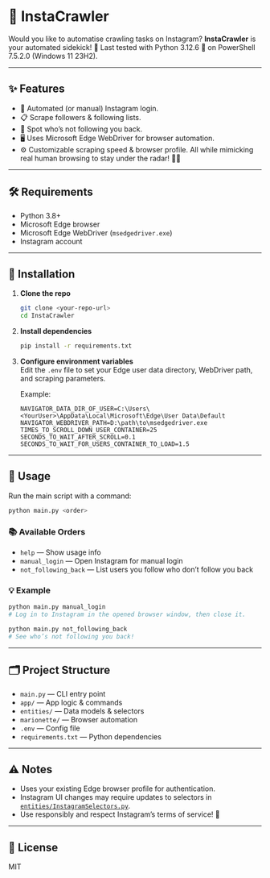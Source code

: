 # 📸 InstaCrawler

Would you like to automatise crawling tasks on Instagram? **InstaCrawler** is your automated sidekick! 🤖
Last tested with Python 3.12.6 🐍 on PowerShell 7.5.2.0 (Windows 11 23H2).

---

## ✨ Features

- 🤖 Automated (or manual) Instagram login.
- 📋 Scrape followers & following lists.
- 🚦 Spot who’s not following you back.
- 🖥️ Uses Microsoft Edge WebDriver for browser automation.
- ⚙️ Customizable scraping speed & browser profile.
All while mimicking real human browsing to stay under the radar! 🕵️‍♂️

---

## 🛠️ Requirements

- Python 3.8+
- Microsoft Edge browser
- Microsoft Edge WebDriver (`msedgedriver.exe`)
- Instagram account

---

## 🚀 Installation

1. **Clone the repo**
   ```sh
   git clone <your-repo-url>
   cd InstaCrawler
   ```

2. **Install dependencies**
   ```sh
   pip install -r requirements.txt
   ```

3. **Configure environment variables**  
   Edit the `.env` file to set your Edge user data directory, WebDriver path, and scraping parameters.

   Example:
   ```
   NAVIGATOR_DATA_DIR_OF_USER=C:\Users\<YourUser>\AppData\Local\Microsoft\Edge\User Data\Default
   NAVIGATOR_WEBDRIVER_PATH=D:\path\to\msedgedriver.exe
   TIMES_TO_SCROLL_DOWN_USER_CONTAINER=25
   SECONDS_TO_WAIT_AFTER_SCROLL=0.1
   SECONDS_TO_WAIT_FOR_USERS_CONTAINER_TO_LOAD=1.5
   ```

---

## 🏁 Usage

Run the main script with a command:

```sh
python main.py <order>
```

### 📚 Available Orders

- `help` — Show usage info
- `manual_login` — Open Instagram for manual login
- `not_following_back` — List users you follow who don’t follow you back

### 💡 Example

```sh
python main.py manual_login
# Log in to Instagram in the opened browser window, then close it.

python main.py not_following_back
# See who’s not following you back!
```

---

## 🗂️ Project Structure

- `main.py` — CLI entry point
- `app/` — App logic & commands
- `entities/` — Data models & selectors
- `marionette/` — Browser automation
- `.env` — Config file
- `requirements.txt` — Python dependencies

---

## ⚠️ Notes

- Uses your existing Edge browser profile for authentication.
- Instagram UI changes may require updates to selectors in [`entities/InstagramSelectors.py`](entities/InstagramSelectors.py).
- Use responsibly and respect Instagram’s terms of service! 🙏

---

## 📄 License

MIT
